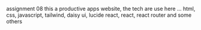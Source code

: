 assignment 08
this a productive apps website, the tech are use here ...
html, css, javascript, tailwind, daisy ui, lucide react, react, react router and some others
